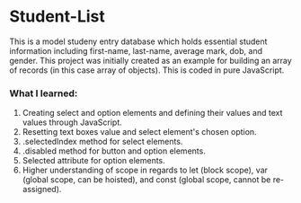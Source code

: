# Student-List
This is a model studeny entry database which holds essential student information including first-name, last-name, average mark, dob, and gender.
This project was initially created as an example for building an array of records (in this case array of objects). This is coded in pure JavaScript.

### What I learned:

1. Creating select and option elements and defining their values and text values through JavaScript.
2. Resetting text boxes value and select element's chosen option.
3. .selectedIndex method for select elements.
4. .disabled method for button and option elements.
5. Selected attribute for option elements.
6. Higher understanding of scope in regards to let (block scope), var (global scope, can be hoisted), and const (global scope, cannot be re-assigned).
